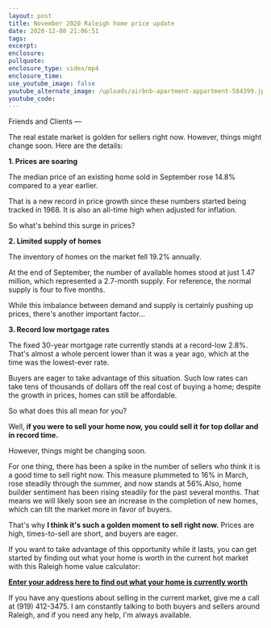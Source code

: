 ```yaml
---
layout: post
title: November 2020 Raleigh home price update
date: 2020-12-08 21:06:51
tags:
excerpt:
enclosure:
pullquote:
enclosure_type: video/mp4
enclosure_time:
use_youtube_image: false
youtube_alternate_image: /uploads/airbnb-apartment-appartment-584399.jpg
youtube_code:
---
```


Friends and Clients —

The real estate market is golden for sellers right now. However, things might change soon. Here are the details:

**1\. Prices are soaring**

The median price of an existing home sold in September rose 14.8% compared to a year earlier.

That is a new record in price growth since these numbers started being tracked in 1968. It is also an all-time high when adjusted for inflation.

So what's behind this surge in prices?

**2\. Limited supply of homes**

The inventory of homes on the market fell 19.2% annually.

At the end of September, the number of available homes stood at just 1.47 million, which represented a 2.7-month supply. For reference, the normal supply is four to five months.

While this imbalance between demand and supply is certainly pushing up prices, there's another important factor...

**3\. Record low mortgage rates**

The fixed 30-year mortgage rate currently stands at a record-low 2.8%. That's almost a whole percent lower than it was a year ago, which at the time was the lowest-ever rate.

Buyers are eager to take advantage of this situation. Such low rates can take tens of thousands of dollars off the real cost of buying a home; despite the growth in prices, homes can still be affordable.

So what does this all mean for you?

Well,**&nbsp;if you were to sell your home now, you could sell it for top dollar and in record time.**

However, things might be changing soon.

For one thing, there has been a spike in the number of sellers who think it is a good time to sell right now. This measure plummeted to 16% in March, rose steadily through the summer, and now stands at 56%.Also, home builder sentiment has been rising steadily for the past several months. That means we will likely soon see an increase in the completion of new homes, which can tilt the market more in favor of buyers.

That's why&nbsp;**I think it's such a golden moment to sell right now.**&nbsp;Prices are high, times-to-sell are short, and buyers are eager.

If you want to take advantage of this opportunity while it lasts, you can get started by finding out what your home is worth in the current hot market with this Raleigh home value calculator:

[**Enter your address here to find out what your home is currently worth**](https://www.searchhomesinraleigh.com/homevalue/value)

If you have any questions about selling in the current market, give me a call at (919) 412-3475. I am constantly talking to both buyers and sellers around Raleigh, and if you need any help, I'm always available.
